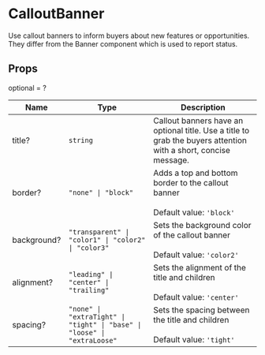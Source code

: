 # CalloutBanner

Use callout banners to inform buyers about new features or opportunities.
They differ from the Banner component which is used to report status.

## Props
optional = ?

| Name | Type | Description |
| --- | --- | --- |
| title? | <code>string</code> | Callout banners have an optional title. Use a title to grab the buyers attention with a short, concise message.  |
| border? | <code>"none" &#124; "block"</code> | Adds a top and bottom border to the callout banner<br /><br />Default value: <code>'block'</code> |
| background? | <code>"transparent" &#124; "color1" &#124; "color2" &#124; "color3"</code> | Sets the background color of the callout banner<br /><br />Default value: <code>'color2'</code> |
| alignment? | <code>"leading" &#124; "center" &#124; "trailing"</code> | Sets the alignment of the title and children<br /><br />Default value: <code>'center'</code> |
| spacing? | <code>"none" &#124; "extraTight" &#124; "tight" &#124; "base" &#124; "loose" &#124; "extraLoose"</code> | Sets the spacing between the title and children<br /><br />Default value: <code>'tight'</code> |